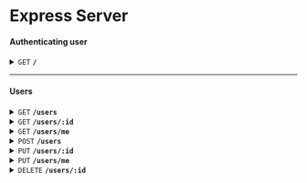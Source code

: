 # Express Server

#### Authenticating user

<details>
 <summary><code>GET</code> <code><b>/</b></code></summary>

##### Body

> | name      |  type     | description |
> |-----------|-----------|------------ |
> | token      |  required | master token set in `.env`         |
> | email      |  required | user email         |
> | password      |  required | user password         |


##### Responses

> | response                                                            | description |
> |---------------------------------------------------------------------| ----------- |
> | `{ token: string, user: { id: string, name: string, username: string, password: string, email: string, nim: string, role: string, createdAt: string, updatedAt: string } }` | user is authenticated, returns token and user data |
> | `{ message: string }` | error message |
</details>

---

#### Users

<details>
 <summary><code>GET</code> <code><b>/users</b></code></summary>
 Getting All Users

##### Body

> | name      |  type     | description |
> |-----------|-----------|------------ |
> | token      |  required | admin token         |

##### Responses

> | response                                                            | description |
> |---------------------------------------------------------------------| ----------- |
> | `{ users: [{ id: string, name: string, username: string, password: string, email: string, nim: string, role: string, createdAt: string, updatedAt: string }] }` | all of users in the database |
> | `{ message: string }` | error message |
</details>

<details>
    <summary><code>GET</code> <code><b>/users/:id</b></code></summary>
    Getting User by ID

##### Parameters

> | name      |  type     | description |
> |-----------|-----------|------------ |
> | id      |  required | user id         |

##### Body

> | name      |  type     | description |
> |-----------|-----------|------------ |
> | token      |  required | admin token         |

##### Responses

> | response                                                            | description |
> |---------------------------------------------------------------------| ----------- |
> | `{id: string, name: string, username: string, password: string, email: string, nim: string, role: string, createdAt: string, updatedAt: string }` | user data |
> | `{ message: string }` | error message |
</details>

<details>
    <summary><code>GET</code> <code><b>/users/me</b></code></summary>
    Getting User Data by Token

##### Body

> | name      |  type     | description |
> |-----------|-----------|------------ |
> | token      |  required | user token         |

##### Responses

> | response                                                            | description |
> |---------------------------------------------------------------------| ----------- |
> | `{id: string, name: string, username: string, password: string, email: string, nim: string, role: string, createdAt: string, updatedAt: string }` | user data |
> | `{ message: string }` | error message |
</details>

<details>
    <summary><code>POST</code> <code><b>/users</b></code></summary>
    Creating User

##### Body

> | name      |  type     | description |
> |-----------|-----------|------------ |
> | token      |  required | master token set in `.env`         |
> | name      |  required | user name         |
> | username      |  required | user username         |
> | password      |  required | user password         |
> | email      |  required | user email         |
> | nim      |  required | user nim         |
> | role      |  optional | user role         |

##### Responses

> | response                                                            | description |
> |---------------------------------------------------------------------| ----------- |
> | `{id: string, name: string, username: string, password: string, email: string, nim: string, role: string, createdAt: string, updatedAt: string }` | user data |
> | `{ message: string }` | error message |

</details>

<details>
    <summary><code>PUT</code> <code><b>/users/:id</b></code></summary>
    Updating User by ID

##### Parameters

> | name      |  type     | description |
> |-----------|-----------|------------ |
> | id      |  required | user id         |

##### Body

> | name      |  type     | description |
> |-----------|-----------|------------ |
> | token      |  required | admin token         |
> | name      |  optional | user name         |
> | username      |  optional | user username         |
> | password      |  optional | user password         |
> | email      |  optional | user email         |
> | nim      |  optional | user nim         |
> | role      |  optional | user role         |

##### Responses

> | response                                                            | description |
> |---------------------------------------------------------------------| ----------- |
> | `{id: string, name: string, username: string, password: string, email: string, nim: string, role: string, createdAt: string, updatedAt: string }` | user data |
> | `{ message: string }` | error message |

</details>

<details>
    <summary><code>PUT</code> <code><b>/users/me</b></code></summary>
    Updating User Data by Token

##### Body

> | name      |  type     | description |
> |-----------|-----------|------------ |
> | token      |  required | user token         |
> | name      |  optional | user name         |
> | username      |  optional | user username         |
> | password      |  optional | user password         |
> | email      |  optional | user email         |
> | nim      |  optional | user nim         |
> | role      |  optional | user role         |

##### Responses

> | response                                                            | description |
> |---------------------------------------------------------------------| ----------- |
> | `{id: string, name: string, username: string, password: string, email: string, nim: string, role: string, createdAt: string, updatedAt: string }` | user data |
> | `{ message: string }` | error message |

</details>

<details>
    <summary><code>DELETE</code> <code><b>/users/:id</b></code></summary>
    Deleting User by ID

##### Parameters

> | name      |  type     | description |
> |-----------|-----------|------------ |
> | id      |  required | user id         |

##### Body

> | name      |  type     | description |
> |-----------|-----------|------------ |
> | token      |  required | master token set in `.env`         |

##### Responses

> | response                                                            | description |
> |---------------------------------------------------------------------| ----------- |
> | `{ message: string }` | success message |
> | `{ message: string }` | error message |

</details>

